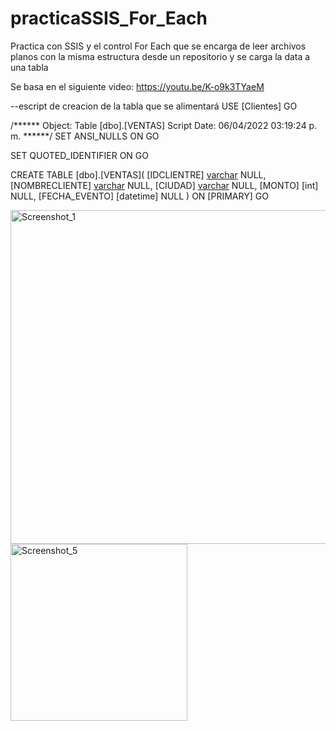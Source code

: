 # practicaSSIS_For_Each
Practica con SSIS y el control For Each que se encarga de leer archivos planos con la misma estructura desde un repositorio y se carga la data a una tabla

Se basa en el siguiente video: https://youtu.be/K-o9k3TYaeM

--escript de creacion de la tabla que se alimentará
USE [Clientes]
GO

/****** Object:  Table [dbo].[VENTAS]    Script Date: 06/04/2022 03:19:24 p. m. ******/
SET ANSI_NULLS ON
GO

SET QUOTED_IDENTIFIER ON
GO

CREATE TABLE [dbo].[VENTAS](
	[IDCLIENTRE] [varchar](15) NULL,
	[NOMBRECLIENTE] [varchar](50) NULL,
	[CIUDAD] [varchar](25) NULL,
	[MONTO] [int] NULL,
	[FECHA_EVENTO] [datetime] NULL
) ON [PRIMARY]
GO


<img width="534" alt="Screenshot_1" src="https://user-images.githubusercontent.com/17502722/162074348-59d6f8b0-632f-4ea3-b48d-5c173424ac69.png">

<img width="283" alt="Screenshot_5" src="https://user-images.githubusercontent.com/17502722/162074321-0e392d79-f881-4817-b6de-7109aba803b8.png">
